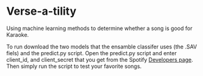 # Verse-a-tility
Using machine learning methods to determine whether a song is good for Karaoke. 

To run download the two models that the ensamble classifer uses (the .SAV fiels) and the predict.py script. Open the predict.py script and enter client_id, and client_secret that you get from the Spotify [Developers page](https://developer.spotify.com/dashboard/applications). Then simply run the script to test your favorite songs. 
